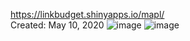 https://linkbudget.shinyapps.io/mapl/
<br>
Created: May 10, 2020
![image](https://user-images.githubusercontent.com/21053807/166862355-4884cc15-10d8-49b3-b7ba-c80731a2a066.png)
![image](https://user-images.githubusercontent.com/21053807/166862299-05cf0634-83a0-4f15-9c22-8dfafff5b7d4.png)
